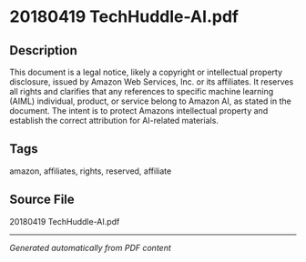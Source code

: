 # 20180419 TechHuddle-AI.pdf

## Description
This document is a legal notice, likely a copyright or intellectual property disclosure, issued by Amazon Web Services, Inc. or its affiliates. It reserves all rights and clarifies that any references to specific machine learning (AIML) individual, product, or service belong to Amazon AI, as stated in the document. The intent is to protect Amazons intellectual property and establish the correct attribution for AI-related materials.
## Tags
amazon, affiliates, rights, reserved, affiliate

## Source File
20180419 TechHuddle-AI.pdf

---
*Generated automatically from PDF content*
